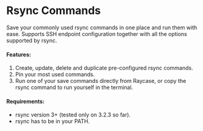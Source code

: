 # Rsync Commands

Save your commonly used rsync commands in one place and run them with ease. Supports SSH endpoint configuration together with all the options supported by rsync.

#### Features:
1. Create, update, delete and duplicate pre-configured rsync commands.
2. Pin your most used commands.
3. Run one of your save commands directly from Raycase, or copy the rsync command to run yourself in the terminal.

#### Requirements:
- rsync version 3+ (tested only on 3.2.3 so far).
- rsync has to be in your PATH.
